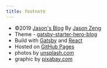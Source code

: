 ```yaml
---
title: footnote
---
```


* ©️2019 [Jason's Blog](http://zenghongtu.com/) By [Jason Zeng](https://github.com/zenghongtu)
* Theme - [gatsby-starter-hero-blog](https://github.com/greglobinski/gatsby-starter-hero-blog)
* Build with [Gatsby](https://www.gatsbyjs.org/) and [React](https://reactjs.org/)
* Hosted on [GitHub Pages](https://pages.github.com/)
* photos by [unsplash.com](https://unsplash.com)
* graphic by [pixabay.com](https://pixabay.com)
